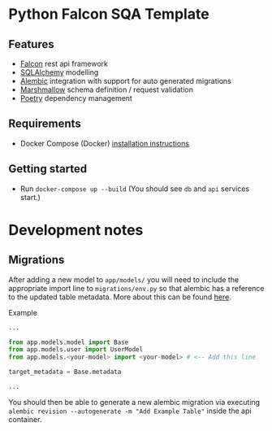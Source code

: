 # Python Falcon SQA Template

## Features

- [Falcon](https://falcon.readthedocs.io/en/stable/) rest api framework
- [SQLAlchemy](https://docs.sqlalchemy.org/en/14/) modelling
- [Alembic](https://alembic.sqlalchemy.org/en/latest/) integration with support for auto generated migrations
- [Marshmallow](https://marshmallow.readthedocs.io/en/stable/) schema definition / request validation
- [Poetry](https://python-poetry.org/docs/) dependency management

## Requirements

- Docker Compose (Docker) [installation instructions](https://docs.docker.com/compose/install/)

## Getting started

- Run `docker-compose up --build` (You should see `db` and `api` services start.)

# Development notes

## Migrations

After adding a new model to `app/models/` you will need to include the appropriate import line to `migrations/env.py` so that alembic has a reference to the updated table metadata. More about this can be found [here](https://github.com/sqlalchemy/alembic/issues/712).

Example

```python
...

from app.models.model import Base
from app.models.user import UserModel
from app.models.<your-model> import <your-model> # <-- Add this line

target_metadata = Base.metadata

...
```

You should then be able to generate a new alembic migration via executing `alembic revision --autogenerate -m "Add Example Table"` inside the api container.
